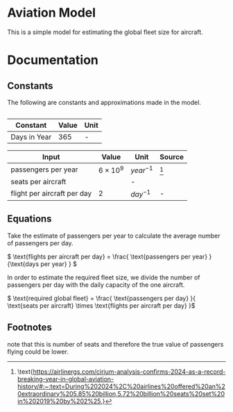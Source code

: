 # Aviation Model

This is a simple model for estimating the global fleet size for aircraft.

# Documentation

##  Constants
The following are constants and approximations made in the model.

## 

| Constant     | Value | Unit |
| ----------- | ----------- |------|
| Days in Year | 365       | - |


| Input     | Value | Unit | Source |
| ----------- | ----------- |------|-----|
| passengers per year | $6 \times10^9$      | $year^{-1}$ | [^1] | 
| seats per aircraft | |- |
| flight per aircraft per day  | 2 | $day^{-1}$ | - |


## Equations

Take the estimate of passengers per year to calculate the average number of passengers per day.

$ \text{flights per aircraft per day} = \frac{ \text{passengers per year} }{\text{days per year} } $ 

In order to estimate the required fleet size, we divide the number of passengers per day with the daily capacity of the one aircraft. 

$ \text{required global fleet}  = \frac{ \text{passengers per day} }{ \text{seats per aircraft} \times \text{flights per aircraft per day} }$

## Footnotes 

note that this is number of seats and therefore the true value of passengers flying could be lower. 

[^1]: \text{https://airlinergs.com/cirium-analysis-confirms-2024-as-a-record-breaking-year-in-global-aviation-history/#:~:text=During%202024%2C%20airlines%20offered%20an%20extraordinary%205.85%20billion,5.72%20billion%20seats%20set%20in%202019%20by%202%25.}